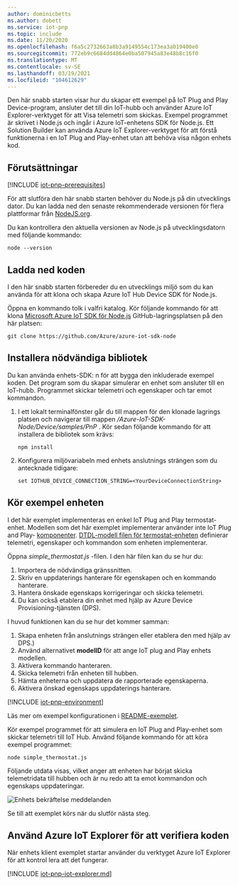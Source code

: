 ```yaml
---
author: dominicbetts
ms.author: dobett
ms.service: iot-pnp
ms.topic: include
ms.date: 11/20/2020
ms.openlocfilehash: f6a5c2732663a8b3a9149554c173ea3a019400e0
ms.sourcegitcommit: 772eb9c6684dd4864e0ba507945a83e48b8c16f0
ms.translationtype: MT
ms.contentlocale: sv-SE
ms.lasthandoff: 03/19/2021
ms.locfileid: "104612629"
---
```

Den här snabb starten visar hur du skapar ett exempel på IoT Plug and Play Device-program, ansluter det till din IoT-hubb och använder Azure IoT Explorer-verktyget för att Visa telemetri som skickas. Exempel programmet är skrivet i Node.js och ingår i Azure IoT-enhetens SDK för Node.js. Ett Solution Builder kan använda Azure IoT Explorer-verktyget för att förstå funktionerna i en IoT Plug and Play-enhet utan att behöva visa någon enhets kod.

## <a name="prerequisites"></a>Förutsättningar

[!INCLUDE [iot-pnp-prerequisites](iot-pnp-prerequisites.md)]

För att slutföra den här snabb starten behöver du Node.js på din utvecklings dator. Du kan ladda ned den senaste rekommenderade versionen för flera plattformar från [NodeJS.org](https://nodejs.org).

Du kan kontrollera den aktuella versionen av Node.js på utvecklingsdatorn med följande kommando:

```cmd/sh
node --version
```

## <a name="download-the-code"></a>Ladda ned koden

I den här snabb starten förbereder du en utvecklings miljö som du kan använda för att klona och skapa Azure IoT Hub Device SDK för Node.js.

Öppna en kommando tolk i valfri katalog. Kör följande kommando för att klona [Microsoft Azure IoT SDK för Node.js](https://github.com/Azure/azure-iot-sdk-node) GitHub-lagringsplatsen på den här platsen:

```cmd/sh
git clone https://github.com/Azure/azure-iot-sdk-node
```

## <a name="install-required-libraries"></a>Installera nödvändiga bibliotek

Du kan använda enhets-SDK: n för att bygga den inkluderade exempel koden. Det program som du skapar simulerar en enhet som ansluter till en IoT-hubb. Programmet skickar telemetri och egenskaper och tar emot kommandon.

1. I ett lokalt terminalfönster går du till mappen för den klonade lagrings platsen och navigerar till mappen */Azure-IoT-SDK-Node/Device/samples/PnP* . Kör sedan följande kommando för att installera de bibliotek som krävs:

    ```cmd/sh
    npm install
    ```

1. Konfigurera miljövariabeln med enhets anslutnings strängen som du antecknade tidigare:

    ```cmd/sh
    set IOTHUB_DEVICE_CONNECTION_STRING=<YourDeviceConnectionString>
    ```

## <a name="run-the-sample-device"></a>Kör exempel enheten

I det här exemplet implementeras en enkel IoT Plug and Play termostat-enhet. Modellen som det här exemplet implementerar använder inte IoT Plug and Play- [komponenter](../articles/iot-pnp/concepts-modeling-guide.md). [DTDL-modell filen för termostat-enheten](https://github.com/Azure/opendigitaltwins-dtdl/blob/master/DTDL/v2/samples/Thermostat.json) definierar telemetri, egenskaper och kommandon som enheten implementerar.

Öppna _simple_thermostat.js_ -filen. I den här filen kan du se hur du:

1. Importera de nödvändiga gränssnitten.
1. Skriv en uppdaterings hanterare för egenskapen och en kommando hanterare.
1. Hantera önskade egenskaps korrigeringar och skicka telemetri.
1. Du kan också etablera din enhet med hjälp av Azure Device Provisioning-tjänsten (DPS).

I huvud funktionen kan du se hur det kommer samman:

1. Skapa enheten från anslutnings strängen eller etablera den med hjälp av DPS.)
1. Använd alternativet **modelID** för att ange IoT plug and Play enhets modellen.
1. Aktivera kommando hanteraren.
1. Skicka telemetri från enheten till hubben.
1. Hämta enheterna och uppdatera de rapporterade egenskaperna.
1. Aktivera önskad egenskaps uppdaterings hanterare.

[!INCLUDE [iot-pnp-environment](iot-pnp-environment.md)]

Läs mer om exempel konfigurationen i [README-exemplet](https://github.com/Azure/azure-iot-sdk-node/blob/master/device/samples/pnp/readme.md).

Kör exempel programmet för att simulera en IoT Plug and Play-enhet som skickar telemetri till IoT Hub. Använd följande kommando för att köra exempel programmet:

```cmd\sh
node simple_thermostat.js
```

Följande utdata visas, vilket anger att enheten har börjat skicka telemetridata till hubben och är nu redo att ta emot kommandon och egenskaps uppdateringar.

![Enhets bekräftelse meddelanden](media/iot-pnp-connect-device-node/device-confirmation-node.png)

Se till att exemplet körs när du slutför nästa steg.

## <a name="use-azure-iot-explorer-to-validate-the-code"></a>Använd Azure IoT Explorer för att verifiera koden

När enhets klient exemplet startar använder du verktyget Azure IoT Explorer för att kontrol lera att det fungerar.

[!INCLUDE [iot-pnp-iot-explorer.md](iot-pnp-iot-explorer.md)]
